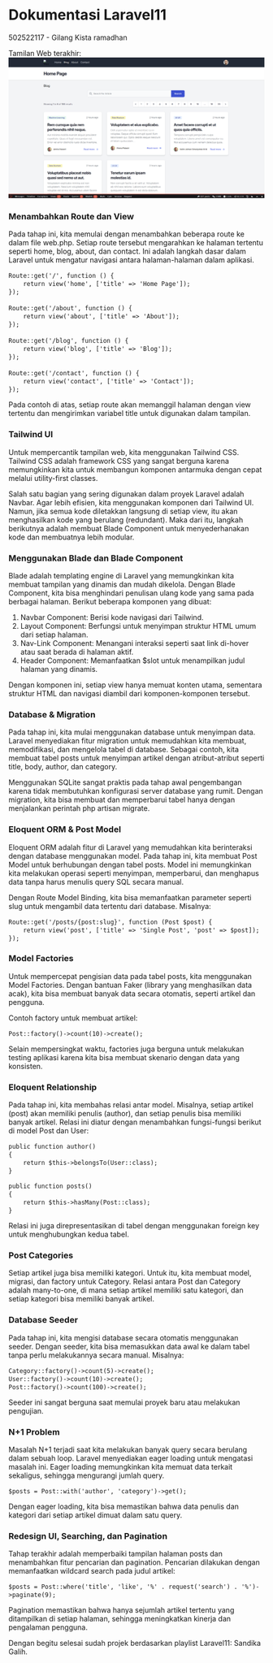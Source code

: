 # Dokumentasi Laravel11
502522117 - Gilang Kista ramadhan


Tamilan Web terakhir:
![Alt Text](https://github.com/Gilangkista/PBKK/blob/main/Screenshot%202024-10-17%20005738.png?raw=true)



### Menambahkan Route dan View
Pada tahap ini, kita memulai dengan menambahkan beberapa route ke dalam file web.php. Setiap route tersebut mengarahkan ke halaman tertentu seperti home, blog, about, dan contact. Ini adalah langkah dasar dalam Laravel untuk mengatur navigasi antara halaman-halaman dalam aplikasi.
```
Route::get('/', function () {
    return view('home', ['title' => 'Home Page']);
});

Route::get('/about', function () {
    return view('about', ['title' => 'About']); 
});

Route::get('/blog', function () {
    return view('blog', ['title' => 'Blog']);
});

Route::get('/contact', function () {
    return view('contact', ['title' => 'Contact']);
});

```
Pada contoh di atas, setiap route akan memanggil halaman dengan view tertentu dan mengirimkan variabel title untuk digunakan dalam tampilan.

### Tailwind UI
Untuk mempercantik tampilan web, kita menggunakan Tailwind CSS. Tailwind CSS adalah framework CSS yang sangat berguna karena memungkinkan kita untuk membangun komponen antarmuka dengan cepat melalui utility-first classes.

Salah satu bagian yang sering digunakan dalam proyek Laravel adalah Navbar. Agar lebih efisien, kita menggunakan komponen dari Tailwind UI. Namun, jika semua kode diletakkan langsung di setiap view, itu akan menghasilkan kode yang berulang (redundant). Maka dari itu, langkah berikutnya adalah membuat Blade Component untuk menyederhanakan kode dan membuatnya lebih modular.

### Menggunakan Blade dan Blade Component
Blade adalah templating engine di Laravel yang memungkinkan kita membuat tampilan yang dinamis dan mudah dikelola. Dengan Blade Component, kita bisa menghindari penulisan ulang kode yang sama pada berbagai halaman. Berikut beberapa komponen yang dibuat:

1. Navbar Component: Berisi kode navigasi dari Tailwind.
2. Layout Component: Berfungsi untuk menyimpan struktur HTML umum dari setiap halaman.
3. Nav-Link Component: Menangani interaksi seperti saat link di-hover atau saat berada di halaman aktif.
4. Header Component: Memanfaatkan $slot untuk menampilkan judul halaman yang dinamis.

Dengan komponen ini, setiap view hanya memuat konten utama, sementara struktur HTML dan navigasi diambil dari komponen-komponen tersebut.

### Database & Migration
Pada tahap ini, kita mulai menggunakan database untuk menyimpan data. Laravel menyediakan fitur migration untuk memudahkan kita membuat, memodifikasi, dan mengelola tabel di database. Sebagai contoh, kita membuat tabel posts untuk menyimpan artikel dengan atribut-atribut seperti title, body, author, dan category.

Menggunakan SQLite sangat praktis pada tahap awal pengembangan karena tidak membutuhkan konfigurasi server database yang rumit. Dengan migration, kita bisa membuat dan memperbarui tabel hanya dengan menjalankan perintah php artisan migrate.

### Eloquent ORM & Post Model
Eloquent ORM adalah fitur di Laravel yang memudahkan kita berinteraksi dengan database menggunakan model. Pada tahap ini, kita membuat Post Model untuk berhubungan dengan tabel posts. Model ini memungkinkan kita melakukan operasi seperti menyimpan, memperbarui, dan menghapus data tanpa harus menulis query SQL secara manual.

Dengan Route Model Binding, kita bisa memanfaatkan parameter seperti slug untuk mengambil data tertentu dari database. Misalnya:
```
Route::get('/posts/{post:slug}', function (Post $post) {
    return view('post', ['title' => 'Single Post', 'post' => $post]);
});
```

### Model Factories
Untuk mempercepat pengisian data pada tabel posts, kita menggunakan Model Factories. Dengan bantuan Faker (library yang menghasilkan data acak), kita bisa membuat banyak data secara otomatis, seperti artikel dan pengguna.

Contoh factory untuk membuat artikel:
```
Post::factory()->count(10)->create();
```

Selain mempersingkat waktu, factories juga berguna untuk melakukan testing aplikasi karena kita bisa membuat skenario dengan data yang konsisten.

### Eloquent Relationship
Pada tahap ini, kita membahas relasi antar model. Misalnya, setiap artikel (post) akan memiliki penulis (author), dan setiap penulis bisa memiliki banyak artikel. Relasi ini diatur dengan menambahkan fungsi-fungsi berikut di model Post dan User:

```
public function author()
{
    return $this->belongsTo(User::class);
}
```
```
public function posts()
{
    return $this->hasMany(Post::class);
}
```
Relasi ini juga direpresentasikan di tabel dengan menggunakan foreign key untuk menghubungkan kedua tabel.

### Post Categories
Setiap artikel juga bisa memiliki kategori. Untuk itu, kita membuat model, migrasi, dan factory untuk Category. Relasi antara Post dan Category adalah many-to-one, di mana setiap artikel memiliki satu kategori, dan setiap kategori bisa memiliki banyak artikel.

### Database Seeder
Pada tahap ini, kita mengisi database secara otomatis menggunakan seeder. Dengan seeder, kita bisa memasukkan data awal ke dalam tabel tanpa perlu melakukannya secara manual. Misalnya:
```
Category::factory()->count(5)->create();
User::factory()->count(10)->create();
Post::factory()->count(100)->create();
```
Seeder ini sangat berguna saat memulai proyek baru atau melakukan pengujian.

### N+1 Problem
Masalah N+1 terjadi saat kita melakukan banyak query secara berulang dalam sebuah loop. Laravel menyediakan eager loading untuk mengatasi masalah ini. Eager loading memungkinkan kita memuat data terkait sekaligus, sehingga mengurangi jumlah query.


```
$posts = Post::with('author', 'category')->get();
```

Dengan eager loading, kita bisa memastikan bahwa data penulis dan kategori dari setiap artikel dimuat dalam satu query.

### Redesign UI, Searching, dan Pagination
Tahap terakhir adalah memperbaiki tampilan halaman posts dan menambahkan fitur pencarian dan pagination. Pencarian dilakukan dengan memanfaatkan wildcard search pada judul artikel:
```
$posts = Post::where('title', 'like', '%' . request('search') . '%')->paginate(9);
```
Pagination memastikan bahwa hanya sejumlah artikel tertentu yang ditampilkan di setiap halaman, sehingga meningkatkan kinerja dan pengalaman pengguna.


Dengan begitu selesai sudah projek berdasarkan playlist Laravel11: Sandika Galih.

